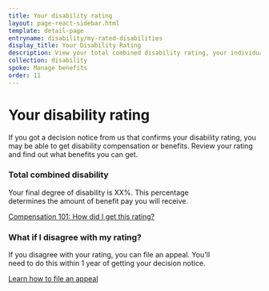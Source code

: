 ```yaml
---
title: Your disability rating
layout: page-react-sidebar.html
template: detail-page
entryname: disability/my-rated-disabilities
display_title: Your Disability Rating
description: View your total combined disability rating, your individual rated disabilities, and see a list of any pending disabilities you might have.
collection: disability
spoke: Manage benefits
order: 11
---
```


<!-- Below is content for mocking static screen -->

<h1>Your disability rating</h1>

<div class="va-introtext">
If you got a decision notice from us that confirms your disability
rating, you may be able to get disability compensation or benefits.
Review your rating and find out what benefits you can get.
</div>

<div class="feature">

<h3>Total combined disability</h3>

Your final degree of disability is XX%. This percentage<br> 
determines the amount of benefit pay you will receive.

[Compensation 101: How did I get this rating?](https://www.youtube.com/watch?v=oM7oYzL2DCg)

<h3>What if I disagree with my rating?</h3>

If you disagree with your rating, you can file an appeal. You'll<br> 
need to do this within 1 year of getting your decision notice.

[Learn how to file an appeal](#)

</div>
